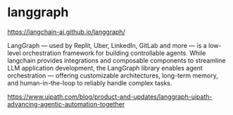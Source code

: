 # langgraph


https://langchain-ai.github.io/langgraph/

LangGraph — used by Replit, Uber, LinkedIn, GitLab and more — is a low-level orchestration framework for building controllable agents. While langchain provides integrations and composable components to streamline LLM application development, the LangGraph library enables agent orchestration — offering customizable architectures, long-term memory, and human-in-the-loop to reliably handle complex tasks.







https://www.uipath.com/blog/product-and-updates/langgraph-uipath-advancing-agentic-automation-together

